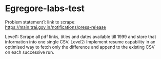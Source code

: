 # Egregore-labs-test

Problem statement1:
 link to scrape: https://main.trai.gov.in/notifications/press-release

Level1:
Scrape all pdf links, titles and dates available till 1999 and store that information into one single CSV. 
Level2: 
Implement resume capability in an optimised way to fetch only the difference and append to the existing CSV on each successive run.
